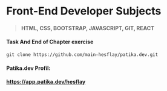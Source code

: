 # Front-End Developer Subjects
>#### HTML, CSS, BOOTSTRAP, JAVASCRIPT, GIT, REACT
#### Task And End of Chapter exercise

```
git clone https://github.com/main-hesflay/patika.dev.git
```

#### Patika.dev Profil:
#### https://app.patika.dev/hesflay
